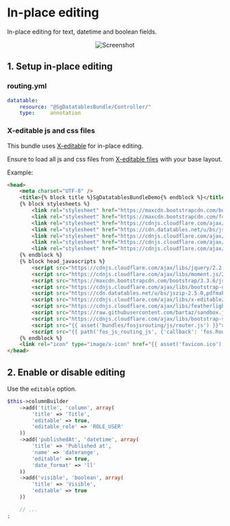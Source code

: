 # In-place editing

In-place editing for text, datetime and boolean fields.

<div style="text-align:center"><img alt="Screenshot" src="https://github.com/stwe/DatatablesBundle/raw/master/Resources/images/editable.jpg"></div>

## 1. Setup in-place editing

### routing.yml

```yaml
datatable:
    resource: "@SgDatatablesBundle/Controller/"
    type:     annotation
```

### X-editable js and css files

This bundle uses [X-editable](https://github.com/vitalets/x-editable) for in-place editing.

Ensure to load all js and css files from [X-editable files](https://vitalets.github.io/x-editable/index.html) with your base layout.

Example:

```html
<head>
    <meta charset="UTF-8" />
    <title>{% block title %}SgDatatablesBundleDemo{% endblock %}</title>
    {% block stylesheets %}
        <link rel="stylesheet" href="https://maxcdn.bootstrapcdn.com/bootstrap/3.3.6/css/bootstrap.min.css">
        <link rel="stylesheet" href="https://maxcdn.bootstrapcdn.com/font-awesome/4.6.3/css/font-awesome.min.css">
        <link rel="stylesheet" href="https://cdnjs.cloudflare.com/ajax/libs/bootstrap-daterangepicker/2.1.20/daterangepicker.min.css">
        <link rel="stylesheet" href="https://cdn.datatables.net/u/bs/jszip-2.5.0,pdfmake-0.1.18,dt-1.10.12,b-1.2.1,b-colvis-1.2.1,b-flash-1.2.1,b-html5-1.2.1,b-print-1.2.1,r-2.1.0/datatables.min.css">
        <link rel="stylesheet" href="https://cdnjs.cloudflare.com/ajax/libs/x-editable/1.5.1/bootstrap3-editable/css/bootstrap-editable.css"/>
        <link rel="stylesheet" href="https://cdnjs.cloudflare.com/ajax/libs/featherlight/1.4.1/featherlight.min.css">
        <link rel="stylesheet" href="https://cdnjs.cloudflare.com/ajax/libs/bootstrap-slider/7.1.0/css/bootstrap-slider.min.css">
    {% endblock %}
    {% block head_javascripts %}
        <script src="https://cdnjs.cloudflare.com/ajax/libs/jquery/2.2.4/jquery.min.js"></script>
        <script src="https://cdnjs.cloudflare.com/ajax/libs/moment.js/2.13.0/moment-with-locales.min.js"></script>
        <script src="https://maxcdn.bootstrapcdn.com/bootstrap/3.3.6/js/bootstrap.min.js"></script>
        <script src="https://cdnjs.cloudflare.com/ajax/libs/bootstrap-daterangepicker/2.1.20/daterangepicker.min.js"></script>
        <script src="https://cdn.datatables.net/u/bs/jszip-2.5.0,pdfmake-0.1.18,dt-1.10.12,b-1.2.1,b-colvis-1.2.1,b-flash-1.2.1,b-html5-1.2.1,b-print-1.2.1,r-2.1.0/datatables.min.js"></script>
        <script src="https://cdnjs.cloudflare.com/ajax/libs/x-editable/1.5.1/bootstrap3-editable/js/bootstrap-editable.min.js"></script>
        <script src="https://cdnjs.cloudflare.com/ajax/libs/featherlight/1.4.1/featherlight.min.js"></script>
        <script src="https://raw.githubusercontent.com/bartaz/sandbox.js/master/jquery.highlight.js"></script>
        <script src="https://cdnjs.cloudflare.com/ajax/libs/bootstrap-slider/7.1.0/bootstrap-slider.min.js"></script>
        <script src="{{ asset('bundles/fosjsrouting/js/router.js') }}"></script>
        <script src="{{ path('fos_js_routing_js', {'callback': 'fos.Router.setData'}) }}"></script>
    {% endblock %}
    <link rel="icon" type="image/x-icon" href="{{ asset('favicon.ico') }}" />
</head>
```

## 2. Enable or disable editing

Use the `editable` option.

```php
$this->columnBuilder
    ->add('title', 'column', array(
        'title' => 'Title',
        'editable' => true,
        'editable_role' => 'ROLE_USER'
    ))
    ->add('publishedAt', 'datetime', array(
        'title' => 'Published at',
        'name' => 'daterange',
        'editable' => true,
        'date_format' => 'll'
    ))
    ->add('visible', 'boolean', array(
        'title' => 'Visible',
        'editable' => true
    ))

    // ...
;
```
